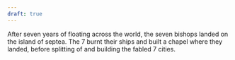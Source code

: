 ```yaml
---
draft: true
---
```



After seven years of floating across the world, the seven bishops landed on the island of septea. The 7 burnt their ships and built a chapel where they landed, before splitting of and building the fabled 7 cities.


